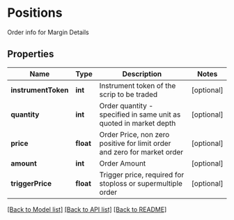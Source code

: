 # Positions

Order info for Margin Details
## Properties
Name | Type | Description | Notes
------------ | ------------- | ------------- | -------------
**instrumentToken** | **int** | Instrument token of the scrip to be traded | [optional] 
**quantity** | **int** | Order quantity - specified in same unit as quoted in market depth | [optional] 
**price** | **float** | Order Price, non zero positive for limit order and zero for market order | [optional] 
**amount** | **int** | Order Amount | [optional] 
**triggerPrice** | **float** | Trigger price, required for stoploss or supermultiple order | [optional] 

[[Back to Model list]](../README.md#documentation-for-models) [[Back to API list]](../README.md#documentation-for-api-endpoints) [[Back to README]](../README.md)


